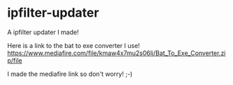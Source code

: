 # ipfilter-updater
A ipfilter updater I made!

Here is a link to the bat to exe converter I use! https://www.mediafire.com/file/kmaw4x7mu2s06lj/Bat_To_Exe_Converter.zip/file

I made the mediafire link so don't worry! ;-)
